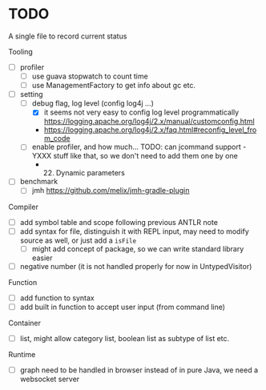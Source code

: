 # TODO

A single file to record current status

Tooling

- [ ] profiler
  - [ ] use guava stopwatch to count time
  - [ ] use ManagementFactory to get info about gc etc.
- [ ] setting
  - [ ] debug flag, log level (config log4j ...)
    - [x] it seems not very easy to config log level programmatically https://logging.apache.org/log4j/2.x/manual/customconfig.html
    - https://logging.apache.org/log4j/2.x/faq.html#reconfig_level_from_code
  - [ ] enable profiler, and how much... TODO: can jcommand support -YXXX stuff like that, so we don't need to add them one by one
    - 22. Dynamic parameters
- [ ] benchmark
  - [ ] jmh https://github.com/melix/jmh-gradle-plugin
  
Compiler

- [ ] add symbol table and scope following previous ANTLR note
- [ ] add syntax for file, distinguish it with REPL input, may need to modify source as well, or just add a `isFile`
  - [ ] might add concept of package, so we can write standard library easier
- [ ] negative number (it is not handled properly for now in UntypedVisitor)

Function

- [ ] add function to syntax
- [ ] add built in function to accept user input (from command line)

Container

- [ ] list, might allow category list, boolean list as subtype of list etc.

Runtime

- [ ] graph need to be handled in browser instead of in pure Java, we need a websocket server